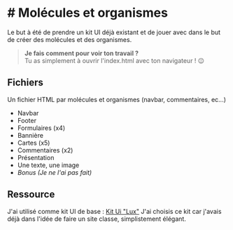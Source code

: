 # # Molécules et organismes

Le but à été de prendre un kit UI déjà existant et de jouer avec dans le but de créer des molécules et des organismes.

> **Je fais comment pour voir ton travail ?**<br>
> Tu as simplement à ouvrir l'index.html avec ton navigateur ! 😉

## Fichiers

Un fichier HTML par molécules et organismes (navbar, commentaires, ec...)

 - Navbar
 - Footer
 - Formulaires (x4)
 - Bannière
 - Cartes (x5)
 - Commentaires (x2)
 - Présentation
 - Une texte, une image
 - *Bonus (Je ne l'ai pas fait)*

## Ressource
J'ai utilisé comme kit UI de base : 
[Kit Ui "Lux"](https://bootswatch.com/lux/)
J'ai choisis ce kit car j'avais déjà dans l'idée de faire un site classe, simplistement élégant. 
